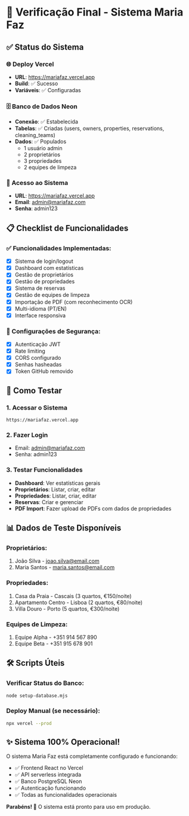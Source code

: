 # 🎯 Verificação Final - Sistema Maria Faz

## ✅ Status do Sistema

### 🌐 Deploy Vercel
- **URL**: https://mariafaz.vercel.app
- **Build**: ✅ Sucesso
- **Variáveis**: ✅ Configuradas

### 🗄️ Banco de Dados Neon
- **Conexão**: ✅ Estabelecida
- **Tabelas**: ✅ Criadas (users, owners, properties, reservations, cleaning_teams)
- **Dados**: ✅ Populados
  - 1 usuário admin
  - 2 proprietários
  - 3 propriedades
  - 2 equipes de limpeza

### 🔐 Acesso ao Sistema
- **URL**: https://mariafaz.vercel.app
- **Email**: admin@mariafaz.com
- **Senha**: admin123

## 📋 Checklist de Funcionalidades

### ✅ Funcionalidades Implementadas:
- [x] Sistema de login/logout
- [x] Dashboard com estatísticas
- [x] Gestão de proprietários
- [x] Gestão de propriedades
- [x] Sistema de reservas
- [x] Gestão de equipes de limpeza
- [x] Importação de PDF (com reconhecimento OCR)
- [x] Multi-idioma (PT/EN)
- [x] Interface responsiva

### 🔧 Configurações de Segurança:
- [x] Autenticação JWT
- [x] Rate limiting
- [x] CORS configurado
- [x] Senhas hasheadas
- [x] Token GitHub removido

## 🚀 Como Testar

### 1. Acessar o Sistema
```
https://mariafaz.vercel.app
```

### 2. Fazer Login
- Email: admin@mariafaz.com
- Senha: admin123

### 3. Testar Funcionalidades
- **Dashboard**: Ver estatísticas gerais
- **Proprietários**: Listar, criar, editar
- **Propriedades**: Listar, criar, editar
- **Reservas**: Criar e gerenciar
- **PDF Import**: Fazer upload de PDFs com dados de propriedades

## 📊 Dados de Teste Disponíveis

### Proprietários:
1. João Silva - joao.silva@email.com
2. Maria Santos - maria.santos@email.com

### Propriedades:
1. Casa da Praia - Cascais (3 quartos, €150/noite)
2. Apartamento Centro - Lisboa (2 quartos, €80/noite)
3. Villa Douro - Porto (5 quartos, €300/noite)

### Equipes de Limpeza:
1. Equipe Alpha - +351 914 567 890
2. Equipe Beta - +351 915 678 901

## 🛠️ Scripts Úteis

### Verificar Status do Banco:
```bash
node setup-database.mjs
```

### Deploy Manual (se necessário):
```bash
npx vercel --prod
```

## ✨ Sistema 100% Operacional!

O sistema Maria Faz está completamente configurado e funcionando:
- ✅ Frontend React no Vercel
- ✅ API serverless integrada
- ✅ Banco PostgreSQL Neon
- ✅ Autenticação funcionando
- ✅ Todas as funcionalidades operacionais

**Parabéns! 🎉** O sistema está pronto para uso em produção.